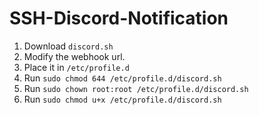 # SSH-Discord-Notification
1. Download `discord.sh`
2. Modify the webhook url.
3. Place it in `/etc/profile.d`
4. Run `sudo chmod 644 /etc/profile.d/discord.sh`
5. Run `sudo chown root:root /etc/profile.d/discord.sh`
6. Run `sudo chmod u+x /etc/profile.d/discord.sh`
